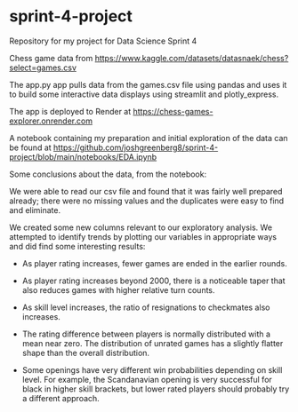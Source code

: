 # sprint-4-project
Repository for my project for Data Science Sprint 4

Chess game data from https://www.kaggle.com/datasets/datasnaek/chess?select=games.csv

The app.py app pulls data from the games.csv file using pandas and uses it to build 
some interactive data displays using streamlit and plotly_express.

The app is deployed to Render at https://chess-games-explorer.onrender.com

A notebook containing my preparation and initial exploration of the data can be found at https://github.com/joshgreenberg8/sprint-4-project/blob/main/notebooks/EDA.ipynb

Some conclusions about the data, from the notebook:

We were able to read our csv file and found that it was fairly well prepared already; there were no missing values and the duplicates were easy to find and eliminate.

We created some new columns relevant to our exploratory analysis. We attempted to identify trends by plotting our variables in appropriate ways and did find some interesting results:

* As player rating increases, fewer games are ended in the earlier rounds. 

* As player rating increases beyond 2000, there is a noticeable taper that also reduces games with higher relative turn counts.

* As skill level increases, the ratio of resignations to checkmates also increases.

* The rating difference between players is normally distributed with a mean near zero. The distribution of unrated games has a slightly flatter shape than the overall distribution.

* Some openings have very different win probabilities depending on skill level. For example, the Scandanavian opening is very successful for black in higher skill brackets, but lower rated players should probably try a different approach.
